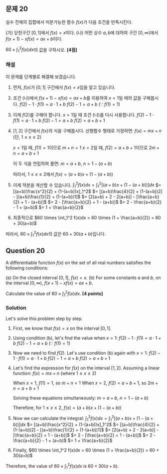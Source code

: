 

## 문제 20
실수 전체의 집합에서 미분가능한 함수 $f(x)$가 다음 조건을 만족시킨다.

(가) 닫힌구간 $[0, 1]$에서 $f(x) = x$이다.
(나) 어떤 상수 $a, b$에 대하여 구간 $[0, \infty)$에서 $f(x+1) - xf(x) = ax + b$이다.

$60 \times \int_1^2 f(x)dx$의 값을 구하시오. **[4점]**

### 해설
이 문제를 단계별로 해결해 보겠습니다.

1) 먼저, $f(x)$가 $[0, 1]$ 구간에서 $f(x) = x$임을 알고 있습니다.

2) 조건 (나)에서 $f(x+1) - xf(x) = ax + b$를 이용하여 $x = 1$일 때의 값을 구해봅시다.
   $f(2) - 1 \cdot f(1) = a \cdot 1 + b$
   $f(2) - 1 = a + b$ (∵ $f(1) = 1$)

3) 이제 $f(2)$를 구해야 합니다. $x = 1$일 때 조건 (나)를 다시 사용합니다.
   $f(2) - 1 \cdot f(1) = a \cdot 1 + b$
   $f(2) - 1 = a + b$
   $f(2) = a + b + 1$

4) $[1, 2]$ 구간에서 $f(x)$의 식을 구해봅시다. 선형함수 형태로 가정하면:
   $f(x) = mx + n$ (단, $1 \leq x \leq 2$)
   
   $x = 1$일 때, $f(1) = 1$이므로 $m + n = 1$
   $x = 2$일 때, $f(2) = a + b + 1$이므로 $2m + n = a + b + 1$
   
   이 두 식을 연립하여 풀면:
   $m = a + b$, $n = 1 - (a + b)$
   
   따라서, $1 \leq x \leq 2$에서 $f(x) = (a+b)x + (1-(a+b))$

5) 이제 적분을 계산할 수 있습니다.
   $\int_1^2 f(x)dx = \int_1^2 [(a+b)x + (1-(a+b))]dx$
                    $= [(a+b)\frac{x^2}{2} + (1-(a+b))x]_1^2$
                    $= [(a+b)\frac{4}{2} + (1-(a+b))2] - [(a+b)\frac{1}{2} + (1-(a+b))1]$
                    $= [2(a+b) + 2 - 2(a+b)] - [\frac{a+b}{2} + 1 - (a+b)]$
                    $= 2 - [\frac{a+b}{2} + 1 - (a+b)]$
                    $= 2 - \frac{a+b}{2} - 1 + (a+b)$
                    $= 1 + \frac{a+b}{2}$

6) 최종적으로 $60 \times \int_1^2 f(x)dx = 60 \times (1 + \frac{a+b}{2}) = 60 + 30(a+b)$

따라서, $60 \times \int_1^2 f(x)dx$의 값은 $60 + 30(a+b)$입니다.

## Question 20
A differentiable function $f(x)$ on the set of all real numbers satisfies the following conditions:

(a) On the closed interval $[0, 1]$, $f(x) = x$.
(b) For some constants $a$ and $b$, on the interval $[0, \infty)$, $f(x+1) - xf(x) = ax + b$.

Calculate the value of $60 \times \int_1^2 f(x)dx$. **[4 points]**

### Solution
Let's solve this problem step by step.

1) First, we know that $f(x) = x$ on the interval $[0, 1]$.

2) Using condition (b), let's find the value when $x = 1$:
   $f(2) - 1 \cdot f(1) = a \cdot 1 + b$
   $f(2) - 1 = a + b$ (∵ $f(1) = 1$)

3) Now we need to find $f(2)$. Let's use condition (b) again with $x = 1$:
   $f(2) - 1 \cdot f(1) = a \cdot 1 + b$
   $f(2) - 1 = a + b$
   $f(2) = a + b + 1$

4) Let's find the expression for $f(x)$ on the interval $[1, 2]$. Assuming a linear function:
   $f(x) = mx + n$ (where $1 \leq x \leq 2$)
   
   When $x = 1$, $f(1) = 1$, so $m + n = 1$
   When $x = 2$, $f(2) = a + b + 1$, so $2m + n = a + b + 1$
   
   Solving these equations simultaneously:
   $m = a + b$, $n = 1 - (a + b)$
   
   Therefore, for $1 \leq x \leq 2$, $f(x) = (a+b)x + (1-(a+b))$

5) Now we can calculate the integral:
   $\int_1^2 f(x)dx = \int_1^2 [(a+b)x + (1-(a+b))]dx$
                    $= [(a+b)\frac{x^2}{2} + (1-(a+b))x]_1^2$
                    $= [(a+b)\frac{4}{2} + (1-(a+b))2] - [(a+b)\frac{1}{2} + (1-(a+b))1]$
                    $= [2(a+b) + 2 - 2(a+b)] - [\frac{a+b}{2} + 1 - (a+b)]$
                    $= 2 - [\frac{a+b}{2} + 1 - (a+b)]$
                    $= 2 - \frac{a+b}{2} - 1 + (a+b)$
                    $= 1 + \frac{a+b}{2}$

6) Finally, $60 \times \int_1^2 f(x)dx = 60 \times (1 + \frac{a+b}{2}) = 60 + 30(a+b)$

Therefore, the value of $60 \times \int_1^2 f(x)dx$ is $60 + 30(a+b)$.